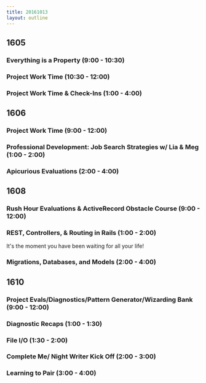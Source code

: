 ```yaml
---
title: 20161013
layout: outline
---
```

## 1605

### Everything is a Property (9:00 - 10:30)

### Project Work Time (10:30 - 12:00)

### Project Work Time & Check-Ins (1:00 - 4:00)


## 1606

### Project Work Time (9:00 - 12:00)

### Professional Development: Job Search Strategies w/ Lia & Meg (1:00 - 2:00)

### Apicurious Evaluations (2:00 - 4:00)


## 1608

### Rush Hour Evaluations & ActiveRecord Obstacle Course (9:00 - 12:00)

### REST, Controllers, & Routing in Rails (1:00 - 2:00)

It's the moment you have been waiting for all your life!

### Migrations, Databases, and Models (2:00 - 4:00)


## 1610

### Project Evals/Diagnostics/Pattern Generator/Wizarding Bank (9:00 - 12:00)

### Diagnostic Recaps (1:00 - 1:30)

### File I/O (1:30 - 2:00)

### Complete Me/ Night Writer Kick Off (2:00 - 3:00)

### Learning to Pair (3:00 - 4:00)
